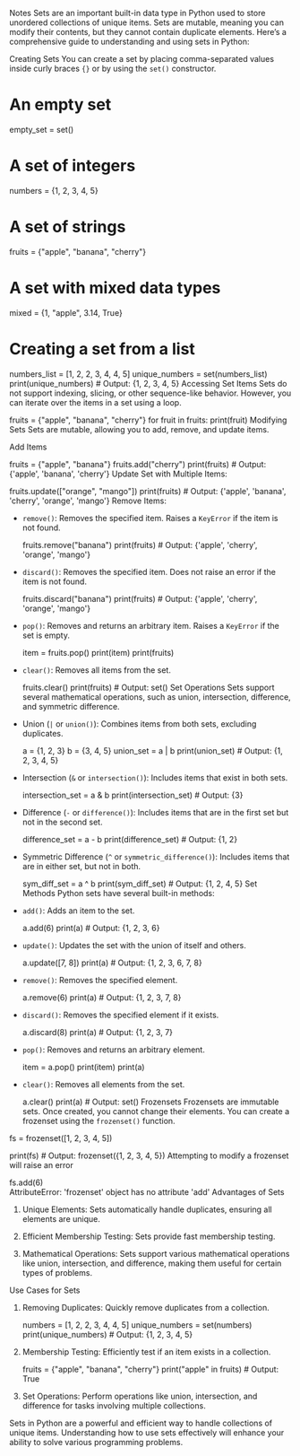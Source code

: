 Notes
Sets are an important built-in data type in Python used to store unordered collections of unique items. Sets are mutable, meaning you can modify their contents, but they cannot contain duplicate elements. Here’s a comprehensive guide to understanding and using sets in Python:

Creating Sets
You can create a set by placing comma-separated values inside curly braces `{}` or by using the `set()` constructor.

# An empty set
empty_set = set()

# A set of integers
numbers = {1, 2, 3, 4, 5}

# A set of strings
fruits = {"apple", "banana", "cherry"}

# A set with mixed data types
mixed = {1, "apple", 3.14, True}

# Creating a set from a list
numbers_list = [1, 2, 2, 3, 4, 4, 5]
unique_numbers = set(numbers_list)
print(unique_numbers)  # Output: {1, 2, 3, 4, 5}
Accessing Set Items
Sets do not support indexing, slicing, or other sequence-like behavior. However, you can iterate over the items in a set using a loop.

fruits = {"apple", "banana", "cherry"}
for fruit in fruits:
    print(fruit)
Modifying Sets
Sets are mutable, allowing you to add, remove, and update items.

Add Items

  fruits = {"apple", "banana"}
  fruits.add("cherry")
  print(fruits)  # Output: {'apple', 'banana', 'cherry'}
Update Set with Multiple Items:

  fruits.update(["orange", "mango"])
  print(fruits)  # Output: {'apple', 'banana', 'cherry', 'orange', 'mango'}
Remove Items:

  - `remove()`: Removes the specified item. Raises a `KeyError` if the item is not found.

    fruits.remove("banana")
    print(fruits)  # Output: {'apple', 'cherry', 'orange', 'mango'}
  - `discard()`: Removes the specified item. Does not raise an error if the item is not found.

    fruits.discard("banana")
    print(fruits)  # Output: {'apple', 'cherry', 'orange', 'mango'}
  - `pop()`: Removes and returns an arbitrary item. Raises a `KeyError` if the set is empty.

    item = fruits.pop()
    print(item)
    print(fruits)
  - `clear()`: Removes all items from the set.

    fruits.clear()
    print(fruits)  # Output: set()
Set Operations
Sets support several mathematical operations, such as union, intersection, difference, and symmetric difference.

- Union (`|` or `union()`): Combines items from both sets, excluding duplicates.

  a = {1, 2, 3}
  b = {3, 4, 5}
  union_set = a | b
  print(union_set)  # Output: {1, 2, 3, 4, 5}
- Intersection (`&` or `intersection()`): Includes items that exist in both sets.

  intersection_set = a & b
  print(intersection_set)  # Output: {3}
- Difference (`-` or `difference()`): Includes items that are in the first set but not in the second set.

  difference_set = a - b
  print(difference_set)  # Output: {1, 2}
- Symmetric Difference (`^` or `symmetric_difference()`): Includes items that are in either set, but not in both.

  sym_diff_set = a ^ b
  print(sym_diff_set)  # Output: {1, 2, 4, 5}
 Set Methods
Python sets have several built-in methods:

- `add()`: Adds an item to the set.

  a.add(6)
  print(a)  # Output: {1, 2, 3, 6}
- `update()`: Updates the set with the union of itself and others.

  a.update([7, 8])
  print(a)  # Output: {1, 2, 3, 6, 7, 8}
- `remove()`: Removes the specified element.

  a.remove(6)
  print(a)  # Output: {1, 2, 3, 7, 8}
- `discard()`: Removes the specified element if it exists.

  a.discard(8)
  print(a)  # Output: {1, 2, 3, 7}
- `pop()`: Removes and returns an arbitrary element.

  item = a.pop()
  print(item)
  print(a)
- `clear()`: Removes all elements from the set.

  a.clear()
  print(a)  # Output: set()
Frozensets
Frozensets are immutable sets. Once created, you cannot change their elements. You can create a frozenset using the `frozenset()` function.

fs = frozenset([1, 2, 3, 4, 5])

print(fs)  # Output: frozenset({1, 2, 3, 4, 5})
Attempting to modify a frozenset will raise an error

 fs.add(6)  
AttributeError: 'frozenset' object has no attribute 'add'
 Advantages of Sets
1. Unique Elements: Sets automatically handle duplicates, ensuring all elements are unique.

2. Efficient Membership Testing: Sets provide fast membership testing.

3. Mathematical Operations: Sets support various mathematical operations like union, intersection, and difference, making them useful for certain types of problems.

Use Cases for Sets
1. Removing Duplicates: Quickly remove duplicates from a collection.

   numbers = [1, 2, 2, 3, 4, 4, 5]
   unique_numbers = set(numbers)
   print(unique_numbers)  # Output: {1, 2, 3, 4, 5}
2. Membership Testing: Efficiently test if an item exists in a collection.

   fruits = {"apple", "banana", "cherry"}
   print("apple" in fruits)  # Output: True
3. Set Operations: Perform operations like union, intersection, and difference for tasks involving multiple collections.

Sets in Python are a powerful and efficient way to handle collections of unique items. Understanding how to use sets effectively will enhance your ability to solve various programming problems.